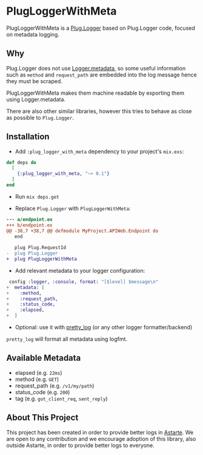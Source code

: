 # PlugLoggerWithMeta

PlugLoggerWithMeta is a [Plug.Logger](https://hexdocs.pm/plug/Plug.Logger.html) based on Plug.Logger code, focused on metadata logging.

## Why
Plug.Logger does not use [Logger.metadata](https://hexdocs.pm/logger/Logger.html#metadata/1),
so some useful information such as `method` and `request_path` are embedded into the log message
hence they must be scraped.

PlugLoggerWithMeta makes them machine readable by exporting them using Logger.metadata.

There are also other similar libraries, however this tries to behave as close as possible to `Plug.Logger`.

## Installation
- Add `:plug_logger_with_meta` dependency to your project's `mix.exs`:

```elixir
def deps do
  [
    {:plug_logger_with_meta, "~> 0.1"}
  ]
end
```
- Run `mix deps.get`

- Replace `Plug.Logger` with `PlugLoggerWithMeta`:

```diff
--- a/endpoint.ex
+++ b/endpoint.ex
@@ -38,7 +38,7 @@ defmodule MyProject.APIWeb.Endpoint do
   end
 
   plug Plug.RequestId
-  plug Plug.Logger
+  plug PlugLoggerWithMeta
```

- Add relevant metadata to your logger configuration:

```elixir
 config :logger, :console, format: "[$level] $message\n"
+  metadata: [
+    :method,
+    :request_path,
+    :status_code,
+    :elapsed,
+  ]
```

- Optional: use it with [pretty_log](https://github.com/ispirata/pretty_log) (or any other logger formatter/backend)

`pretty_log` will format all metadata using logfmt.

## Available Metadata

- elapsed (e.g. `22ms`)
- method (e.g. `GET`)
- request_path (e.g. `/v1/my/path`)
- status_code (e.g. `200`)
- tag (e.g. `got_client_req`, `sent_reply`)

## About This Project

This project has been created in order to provide better logs in [Astarte](https://github.com/astarte-platform/astarte).
We are open to any contribution and we encourage adoption of this library, also outside Astarte, in order to provide better logs to everyone.
